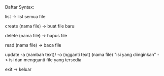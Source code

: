 Daftar Syntax:

list -> list semua file

create (nama file) -> buat file baru
  
delete (nama file) -> hapus file
  
read (nama file) -> baca file
  
update -a (nambah text)/ -o (ngganti text) (nama file) "isi yang diinginkan" -> isi dan mengganti file yang tersedia
  
exit -> keluar
